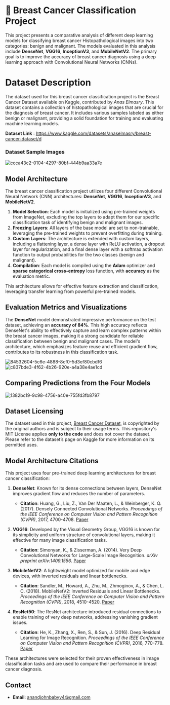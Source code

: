 # 🎀 Breast Cancer Classification Project
This project presents a comparative analysis of different deep learning models for classifying breast cancer Histopathological images into two categories: benign and malignant. The models evaluated in this analysis include **DenseNet**, **VGG16**, **InceptionV3**, and **MobileNetV2**. The primary goal is to improve the accuracy of breast cancer diagnosis using a deep learning approach with Convolutional Neural Networks (CNNs).

# Dataset Description
The dataset used for this breast cancer classification project is the Breast Cancer Dataset available on Kaggle, contributed by *Anas Elmasry*. This dataset contains a collection of histopathological images that are crucial for the diagnosis of breast cancer. It includes various samples labeled as either benign or malignant, providing a solid foundation for training and evaluating machine learning models.

**Dataset Link** :  https://www.kaggle.com/datasets/anaselmasry/breast-cancer-dataset/d
### Dataset Sample Images
![ccca43c2-0104-4297-80bf-444b9aa33a7e](https://github.com/user-attachments/assets/4f48df59-07ec-41fd-b99f-933e4a7cab25)



## Model Architecture

The breast cancer classification project utilizes four different Convolutional Neural Network (CNN) architectures: **DenseNet**, **VGG16**, **InceptionV3**, and **MobileNetV2**. 

1. **Model Selection**: Each model is initialized using pre-trained weights from ImageNet, excluding the top layers to adapt them for our specific classification task of identifying benign and malignant images.
2. **Freezing Layers**: All layers of the base model are set to non-trainable, leveraging the pre-trained weights to prevent overfitting during training.
3. **Custom Layers**: The architecture is extended with custom layers, including a flattening layer, a dense layer with ReLU activation, a dropout layer for regularization, and a final dense layer with a softmax activation function to output probabilities for the two classes (benign and malignant).
4. **Compilation**: Each model is compiled using the **Adam** optimizer and **sparse categorical cross-entropy** loss function, with **accuracy** as the evaluation metric.

This architecture allows for effective feature extraction and classification, leveraging transfer learning from powerful pre-trained models.

## Evaluation Metrics and Visualizations
The **DenseNet** model demonstrated impressive performance on the test dataset, achieving an **accuracy of 84%**. This high accuracy reflects DenseNet's ability to effectively capture and learn complex patterns within the breast cancer images, making it a strong candidate for reliable classification between benign and malignant cases. The model's architecture, which emphasizes feature reuse and efficient gradient flow, contributes to its robustness in this classification task.


 ![84532604-5c6e-4888-8cf0-5d3ef80cbdf6](https://github.com/user-attachments/assets/acfd2d6f-19ba-435b-ac86-6d6c0b3939b7)
![c837bde3-4f62-4b26-920e-a4a38e4ae1cd](https://github.com/user-attachments/assets/c3897931-8244-4ffa-ba1d-792c19972320)

## Comparing Predictions from the Four Models

![1382bc19-9c98-4756-a40e-755fd3fb8797](https://github.com/user-attachments/assets/730a2558-e1c5-4274-a8f0-99a77f84ed67)

## Dataset Licensing

The dataset used in this project, [Breast Cancer Dataset](https://www.kaggle.com/datasets/anaselmasry/breast-cancer-dataset), is copyrighted by the original authors and is subject to their usage terms. This repository's MIT License applies **only to the code** and does not cover the dataset. Please refer to the dataset’s page on Kaggle for more information on its permitted uses.

## Model Architecture Citations

This project uses four pre-trained deep learning architectures for breast cancer classification:

1. **DenseNet**: Known for its dense connections between layers, DenseNet improves gradient flow and reduces the number of parameters.
   - **Citation**: Huang, G., Liu, Z., Van Der Maaten, L., & Weinberger, K. Q. (2017). Densely Connected Convolutional Networks. *Proceedings of the IEEE Conference on Computer Vision and Pattern Recognition (CVPR)*, 2017, 4700-4708. [Paper](https://arxiv.org/abs/1608.06993)

2. **VGG16**: Developed by the Visual Geometry Group, VGG16 is known for its simplicity and uniform structure of convolutional layers, making it effective for many image classification tasks.
   - **Citation**: Simonyan, K., & Zisserman, A. (2014). Very Deep Convolutional Networks for Large-Scale Image Recognition. *arXiv preprint arXiv:1409.1556*. [Paper](https://arxiv.org/abs/1409.1556)

3. **MobileNetV2**: A lightweight model optimized for mobile and edge devices, with inverted residuals and linear bottlenecks.
   - **Citation**: Sandler, M., Howard, A., Zhu, M., Zhmoginov, A., & Chen, L. C. (2018). MobileNetV2: Inverted Residuals and Linear Bottlenecks. *Proceedings of the IEEE Conference on Computer Vision and Pattern Recognition (CVPR)*, 2018, 4510-4520. [Paper](https://arxiv.org/abs/1801.04381)

4. **ResNet50**: The ResNet architecture introduced residual connections to enable training of very deep networks, addressing vanishing gradient issues.
   - **Citation**: He, K., Zhang, X., Ren, S., & Sun, J. (2016). Deep Residual Learning for Image Recognition. *Proceedings of the IEEE Conference on Computer Vision and Pattern Recognition (CVPR)*, 2016, 770-778. [Paper](https://arxiv.org/abs/1512.03385)

These architectures were selected for their proven effectiveness in image classification tasks and are used to compare their performance in breast cancer diagnosis.

## Contact

- **Email**: anandjohnbabyv4@gmail.com
